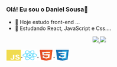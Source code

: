 ### Olá! Eu sou o Daniel Sousa👋



- 🔭 Hoje estudo front-end ...
- 🌱 Estudando React, JavaScript e Css....

<div align="center">
  <a href="https://github.com/DanielSiilva">
  <img height="130em" src="https://github-readme-stats.vercel.app/api?username=DanielSiilva&show_icons=true&theme=dark&include_all_commits=true&count_private=true"/>
  <img height="130em" src="https://github-readme-stats.vercel.app/api/top-langs/?username=DanielSiilva&layout=compact&langs_count=7&theme=dark"/>
</div>
  <div style="display: inline_block"><br>
  <img align="center" alt="Daniel-Js" height="30" width="40" src="https://raw.githubusercontent.com/devicons/devicon/master/icons/javascript/javascript-plain.svg">
  <img align="center" alt="Daniel-React" height="30" width="40" src="https://raw.githubusercontent.com/devicons/devicon/master/icons/react/react-original.svg">
  <img align="center" alt="Daniel-HTML" height="30" width="40" src="https://raw.githubusercontent.com/devicons/devicon/master/icons/html5/html5-original.svg">
  <img align="center" alt="Daniel-CSS" height="30" width="40" src="https://raw.githubusercontent.com/devicons/devicon/master/icons/css3/css3-original.svg">
 
</div>
 
 ##
  
